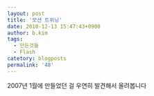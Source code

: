 ```yaml
---
layout: post
title: '모션 트위닝'
date: 2010-12-13 15:47:43+0900
author: b.kim
tags:
  - 만든것들
  - Flash
catetory: blogposts
permalink: '48'
---
```

  
  
2007년 1월에 만들었던 걸 우연히 발견해서 올려봅니다  


